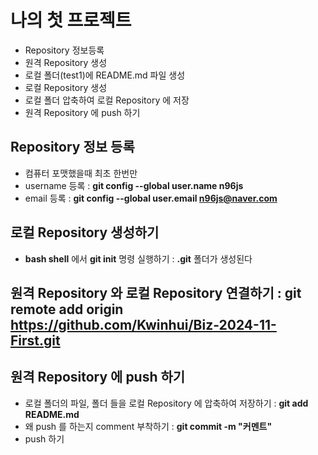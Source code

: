 # 나의 첫 프로젝트
- Repository 정보등록
- 원격 Repository 생성
- 로컬 폴더(test1)에 README.md 파일 생성
- 로컬 Repository 생성
- 로컬 폴더 압축하여 로컬 Repository 에 저장
- 원격 Repository 에 push 하기
## Repository 정보 등록
- 컴퓨터 포맷했을때 최초 한번만
- username 등록 : **git config --global user.name n96js**
- email 등록 : **git config --global user.email n96js@naver.com**
## 로컬 Repository 생성하기
- **bash shell** 에서 **git init** 명령 실행하기 : **.git** 폴더가 생성된다

## 원격 Repository 와 로컬 Repository 연결하기 : git remote add origin https://github.com/Kwinhui/Biz-2024-11-First.git

## 원격 Repository 에 push 하기
- 로컬 폴더의 파일, 폴더 들을 로컬 Repository 에 압축하여 저장하기 : **git add README.md**
- 왜 push 를 하는지 comment 부착하기 : **git commit -m "커멘트"**
- push 하기